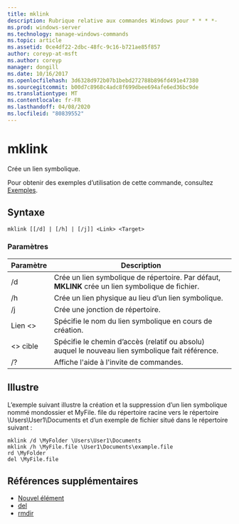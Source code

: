 ```yaml
---
title: mklink
description: Rubrique relative aux commandes Windows pour * * * *-
ms.prod: windows-server
ms.technology: manage-windows-commands
ms.topic: article
ms.assetid: 0ce4df22-2dbc-48fc-9c16-b721ae85f857
author: coreyp-at-msft
ms.author: coreyp
manager: dongill
ms.date: 10/16/2017
ms.openlocfilehash: 3d6328d972b07b1bebd272788b896fd491e47380
ms.sourcegitcommit: b00d7c8968c4adc8f699dbee694afe6ed36bc9de
ms.translationtype: MT
ms.contentlocale: fr-FR
ms.lasthandoff: 04/08/2020
ms.locfileid: "80839552"
---
```

# <a name="mklink"></a>mklink
Crée un lien symbolique.

Pour obtenir des exemples d’utilisation de cette commande, consultez [Exemples](#BKMK_examples).

## <a name="syntax"></a>Syntaxe

```
mklink [[/d] | [/h] | [/j]] <Link> <Target>
```

### <a name="parameters"></a>Paramètres

|Paramètre|Description|
|---------|-----------|
|/d|Crée un lien symbolique de répertoire. Par défaut, **MKLINK** crée un lien symbolique de fichier.|
|/h|Crée un lien physique au lieu d’un lien symbolique.|
|/j|Crée une jonction de répertoire.|
|Lien \<>|Spécifie le nom du lien symbolique en cours de création.|
|\<> cible|Spécifie le chemin d’accès (relatif ou absolu) auquel le nouveau lien symbolique fait référence.|
|/?|Affiche l'aide à l'invite de commandes.|

## <a name="examples"></a><a name=BKMK_examples></a>Illustre

L’exemple suivant illustre la création et la suppression d’un lien symbolique nommé mondossier et MyFile. file du répertoire racine vers le répertoire \Users\User1\Documents et d’un exemple de fichier situé dans le répertoire suivant :
```
mklink /d \MyFolder \Users\User1\Documents
mklink /h \MyFile.file \User1\Documents\example.file
rd \MyFolder
del \MyFile.file
```
## <a name="additional-references"></a>Références supplémentaires
-   [Nouvel élément](https://docs.microsoft.com/powershell/module/microsoft.powershell.management/new-item?view=powershell-6)
-   [del](https://docs.microsoft.com/windows-server/administration/windows-commands/del)
-   [rmdir](https://docs.microsoft.com/windows-server/administration/windows-commands/rd)
